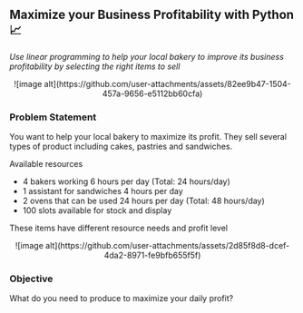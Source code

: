 ## Maximize your Business Profitability with Python 📈
*Use linear programming to help your local bakery to improve its business profitability by selecting the right items to sell*

<p align="center">
  ![image alt](https://github.com/user-attachments/assets/82ee9b47-1504-457a-9656-e5112bb60cfa)

</p>



### Problem Statement
You want to help your local bakery to maximize its profit. They sell several types of product including cakes, pastries and sandwiches.

Available resources
- 4 bakers working 6 hours per day (Total: 24 hours/day)
- 1 assistant for sandwiches 4 hours per day
- 2 ovens that can be used 24 hours per day (Total: 48 hours/day)
- 100 slots available for stock and display

These items have different resource needs and profit level

<p align="center">
  ![image alt](https://github.com/user-attachments/assets/2d85f8d8-dcef-4da2-8971-fe9bfb655f5f)

</p>

### Objective
What do you need to produce to maximize your daily profit?





